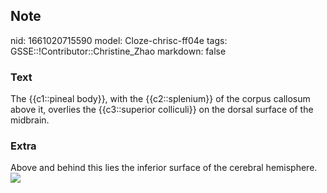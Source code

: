 ## Note
nid: 1661020715590
model: Cloze-chrisc-ff04e
tags: GSSE::!Contributor::Christine_Zhao
markdown: false

### Text
<div>
  <div>
    <div>
      <div>
        The {{c1::pineal body}}, with the {{c2::splenium}} of the
        corpus callosum above it, overlies the {{c3::superior
        colliculi}} on the dorsal surface of the midbrain.
      </div>
    </div>
  </div>
</div>

### Extra
Above and behind this lies the inferior surface of the cerebral
hemisphere. <img src="partsofthebrain.jpg">
